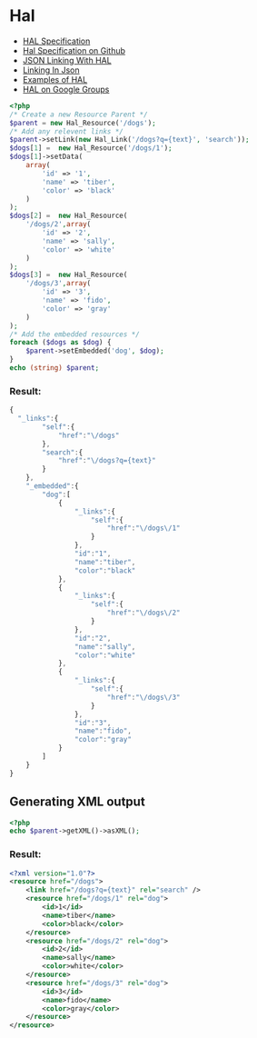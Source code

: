 # Hal

 * [HAL Specification](http://stateless.co/hal_specification.html)
 * [Hal Specification on Github](https://github.com/mikekelly/hal_specification)
 * [JSON Linking With HAL](http://blog.stateless.co/post/13296666138/json-linking-with-hal)
 * [Linking In Json](http://www.mnot.net/blog/2011/11/25/linking_in_json)
 * [Examples of HAL](https://gist.github.com/2289546)
 * [HAL on Google Groups](https://groups.google.com/d/forum/hal-discuss)

```php
<?php
/* Create a new Resource Parent */
$parent = new Hal_Resource('/dogs');
/* Add any relevent links */
$parent->setLink(new Hal_Link('/dogs?q={text}', 'search'));
$dogs[1] =  new Hal_Resource('/dogs/1');
$dogs[1]->setData(
    array(
        'id' => '1', 
        'name' => 'tiber', 
        'color' => 'black'
    )
);
$dogs[2] =  new Hal_Resource(
    '/dogs/2',array(
        'id' => '2', 
        'name' => 'sally', 
        'color' => 'white'
    )
);
$dogs[3] =  new Hal_Resource(
    '/dogs/3',array(
        'id' => '3', 
        'name' => 'fido', 
        'color' => 'gray'
    )
);
/* Add the embedded resources */
foreach ($dogs as $dog) {
    $parent->setEmbedded('dog', $dog);
}
echo (string) $parent;
```

### Result: 

```javascript
{
  "_links":{
		"self":{
			"href":"\/dogs"
		},
		"search":{
			"href":"\/dogs?q={text}"
		}
	},
	"_embedded":{
		"dog":[
			{
				"_links":{
					"self":{
						"href":"\/dogs\/1"
					}
				},
				"id":"1",
				"name":"tiber",
				"color":"black"
			},
			{
				"_links":{
					"self":{
						"href":"\/dogs\/2"
					}
				},
				"id":"2",
				"name":"sally",
				"color":"white"
			},
			{
				"_links":{
					"self":{
						"href":"\/dogs\/3"
					}
				},
				"id":"3",
				"name":"fido",
				"color":"gray"
			}
		]
	}
}
```
## Generating XML output

```php
<?php
echo $parent->getXML()->asXML();
```
### Result:
```xml
<?xml version="1.0"?>
<resource href="/dogs">
    <link href="/dogs?q={text}" rel="search" />
    <resource href="/dogs/1" rel="dog">
        <id>1</id>
        <name>tiber</name>
        <color>black</color>
    </resource>
    <resource href="/dogs/2" rel="dog">
        <id>2</id>
        <name>sally</name>
        <color>white</color>
    </resource>
    <resource href="/dogs/3" rel="dog">
        <id>3</id>
        <name>fido</name>
        <color>gray</color>
    </resource>
</resource>
```
